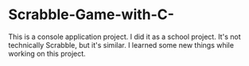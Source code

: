 # Scrabble-Game-with-C-
This is a console application project. I did it as a school project. It's not technically Scrabble, but it's similar. I learned some new things while working on this project.
